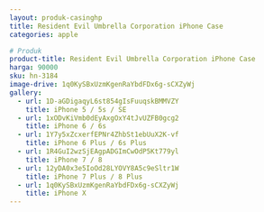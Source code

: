 ```yaml
---
layout: produk-casinghp
title: Resident Evil Umbrella Corporation iPhone Case
categories: apple

# Produk
product-title: Resident Evil Umbrella Corporation iPhone Case
harga: 90000
sku: hn-3184
image-drive: 1q0KySBxUzmKgenRaYbdFDx6g-sCXZyWj
gallery:
  - url: 1D-aGDigaqyL6st854gIsFuuqskBMMVZY
    title: iPhone 5 / 5s / SE
  - url: 1xODvKiVmb0dEyAxgOxY4tJvUZFB0gcg2
    title: iPhone 6 / 6s
  - url: 1Y7y5xZcxerfEPNr4ZhbSt1ebUuX2K-vf
    title: iPhone 6 Plus / 6s Plus
  - url: 1R4GuI2wzSjEAgpADGImCwOdP5Kt779yl
    title: iPhone 7 / 8
  - url: 12yDA0x3e5IoOd28LYOVY8A5c9eSltr1W
    title: iPhone 7 Plus / 8 Plus
  - url: 1q0KySBxUzmKgenRaYbdFDx6g-sCXZyWj
    title: iPhone X
---
```

